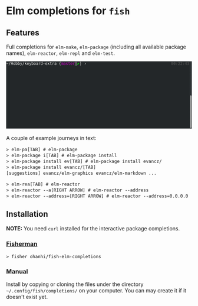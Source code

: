 # Elm completions for `fish`

## Features

Full completions for `elm-make`, `elm-package` (including all available package names), `elm-reactor`, `elm-repl` and `elm-test`.

![](elm-suggestions.gif)

A couple of example journeys in text:

```fish
> elm-pa[TAB] # elm-package
> elm-package i[TAB] # elm-package install
> elm-package install ev[TAB] # elm-package install evancz/
> elm-package install evancz/[TAB]
[suggestions] evancz/elm-graphics evancz/elm-markdown ...
```

```fish
> elm-rea[TAB] # elm-reactor
> elm-reactor --a[RIGHT ARROW] # elm-reactor --address
> elm-reactor --address=[RIGHT ARROW] # elm-reactor --address=0.0.0.0
```

## Installation

**NOTE:** You need `curl` installed for the interactive package completions.

### [Fisherman](https://github.com/fisherman/fisherman)

```fish
> fisher ohanhi/fish-elm-completions
```

### Manual

Install by copying or cloning the files under the directory `~/.config/fish/completions/` on your computer. You can may create it if it doesn't exist yet.
